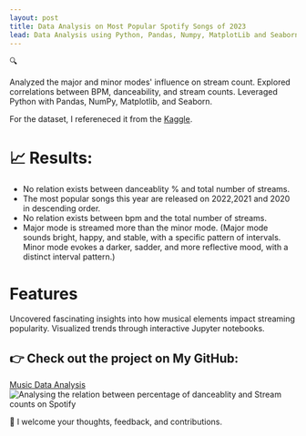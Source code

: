 ```yaml
---
layout: post
title: Data Analysis on Most Popular Spotify Songs of 2023
lead: Data Analysis using Python, Pandas, Numpy, MatplotLib and Seaborn
---
```

🔍

Analyzed the major and minor modes' influence on stream count.
Explored correlations between BPM, danceability, and stream counts.
Leveraged Python with Pandas, NumPy, Matplotlib, and Seaborn.

For the dataset, I refereneced it from the [Kaggle](https://www.kaggle.com/datasets/nelgiriyewithana/top-spotify-songs-2023).
# 📈 Results:
* No relation exists between danceablity % and total number of streams.
* The most popular songs this year are released on 2022,2021 and 2020 in descending order.
* No relation exists between bpm and the total number of streams.
* Major mode is streamed more than the minor mode. (Major mode sounds bright, happy, and stable, with a specific pattern of intervals. Minor mode evokes a darker, sadder, and more reflective mood, with a distinct interval pattern.)
# Features
Uncovered fascinating insights into how musical elements impact streaming popularity.
Visualized trends through interactive Jupyter notebooks.

## 👉 Check out the project on My GitHub: 
[Music Data Analysis](https://github.com/chaw-thiri/Music-Analysis)
![Analysing the relation between percentage of danceablity and Stream counts on Spotify](chaw-thiri/chaw-thiri.github.io/_posts/image.png)

🙏 I welcome your thoughts, feedback, and contributions. 